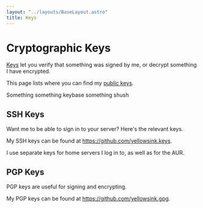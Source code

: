 ```yaml
---
layout: "../layouts/BaseLayout.astro"
title: Keys
---
```


# Cryptographic Keys

[Keys](https://en.wikipedia.org/wiki/Key_(cryptography)) let you verify that something
was signed by me, or decrypt something I have encrypted.

This page lists where you can find my [public keys](https://en.wikipedia.org/wiki/Public-key_cryptography).

Something something keybase something shush

## SSH Keys

Want me to be able to sign in to your server? Here's the relevant keys.

My SSH keys can be found at https://github.com/yellowsink.keys.

I use separate keys for home servers I log in to, as well as for the AUR.

## PGP Keys

PGP keys are useful for signing and encrypting.

My PGP keys can be found at https://github.com/yellowsink.gpg.